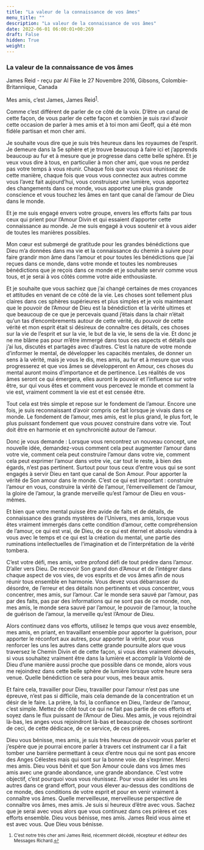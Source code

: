 ```yaml
---
title: "La valeur de la connaissance de vos âmes"
menu_title: ""
description: "La valeur de la connaissance de vos âmes"
date: 2022-06-01 06:00:01+00:269
draft: False
hidden: True
weight:
---
```

### La valeur de la connaissance de vos âmes

James Reid - reçu par Al Fike le 27 Novembre 2016, Gibsons, Colombie-Britannique, Canada

Mes amis, c’est James, James Reid<sup id=”a1”>[1](#f1)</sup>.

Comme c’est différent de parler de ce côté de la voix. D’être un canal de cette façon, de vous parler de cette façon et combien je suis ravi d’avoir cette occasion de parler à mes amis et à toi mon ami Geoff, qui a été mon fidèle partisan et mon cher ami.

Je souhaite vous dire que je suis très heureux dans les royaumes de l’esprit. Je demeure dans la 5e sphère et je trouve beaucoup à faire ici et j’apprends beaucoup au fur et à mesure que je progresse dans cette belle sphère. Et je veux vous dire à tous, en particulier à mon cher ami, que vous ne perdez pas votre temps à vous réunir. Chaque fois que vous vous réunissez de cette manière, chaque fois que vous vous connectez aux autres comme vous l’avez fait aujourd’hui, vous construisez une lumière, vous apportez des changements dans ce monde, vous apportez une plus grande conscience et vous touchez les âmes en tant que canal de l’amour de Dieu dans le monde.

Et je me suis engagé envers votre groupe, envers les efforts faits par tous ceux qui prient pour l’Amour Divin et qui essaient d’apporter cette connaissance au monde. Je me suis engagé à vous soutenir et à vous aider de toutes les manières possibles.

Mon cœur est submergé de gratitude pour les grandes bénédictions que Dieu m’a données dans ma vie et la connaissance du chemin à suivre pour faire grandir mon âme dans l’amour et pour toutes les bénédictions que j’ai reçues dans ce monde, dans votre monde et toutes les nombreuses bénédictions que je reçois dans ce monde et je souhaite servir comme vous tous, et je serai à vos côtés comme votre aide enthousiaste.

Et je souhaite que vous sachiez que j’ai changé certaines de mes croyances et attitudes en venant de ce côté de la vie. Les choses sont tellement plus claires dans ces sphères supérieures et plus simples et je vois maintenant que le pouvoir de l’Amour de Dieu est la bénédiction et la vérité ultimes et que beaucoup de ce que je percevais quand j’étais dans la chair n’était qu’un tas d’encombrements autour de cette vérité, du pouvoir de cette vérité et mon esprit était si désireux de connaître ces détails, ces choses sur la vie de l’esprit et sur la vie, le but de la vie, le sens de la vie. Et donc je ne me blâme pas pour m’être immergé dans tous ces aspects et détails que j’ai lus, discutés et partagés avec d’autres. C’est la nature de votre monde d’informer le mental, de développer les capacités mentales, de donner un sens à la vérité, mais je vous le dis, mes amis, au fur et à mesure que vous progresserez et que vos âmes se développeront en Amour, ces choses du mental auront moins d’importance et de pertinence. Les réalités de vos âmes seront ce qui émergera, elles auront le pouvoir et l’influence sur votre être, sur qui vous êtes et comment vous percevez le monde et comment la vie est, vraiment comment la vie est et est censée être.

Tout cela est très simple et repose sur le fondement de l’amour. Encore une fois, je suis reconnaissant d’avoir compris ce fait lorsque je vivais dans ce monde. Le fondement de l’amour, mes amis, est le plus grand, le plus fort, le plus puissant fondement que vous pouvez construire dans votre vie. Tout doit être en harmonie et en synchronicité autour de l’amour.

Donc je vous demande : Lorsque vous rencontrez un nouveau concept, une nouvelle idée, demandez-vous comment cela peut augmenter l’amour dans votre vie, comment cela peut construire l’amour dans votre vie, comment cela peut exprimer l’amour dans votre vie, car tout le reste, à bien des égards, n’est pas pertinent. Surtout pour tous ceux d’entre vous qui se sont engagés à servir Dieu en tant que canal de Son Amour. Pour apporter la vérité de Son amour dans le monde. C’est ce qui est important : construire l’amour en vous, construire la vérité de l’amour, l’émerveillement de l’amour, la gloire de l’amour, la grande merveille qu’est l’amour de Dieu en vous-mêmes.

Et bien que votre mental puisse être avide de faits et de détails, de connaissance des grands mystères de l’Univers, mes amis, lorsque vous êtes vraiment immergés dans cette condition d’amour, cette compréhension de l’amour, ce qui est vrai, de Dieu, de ce qui est éternel et absolu viendra à vous avec le temps et ce qui est la création du mental, une partie des ruminations intellectuelles de l’imagination et de l’interprétation de la vérité tombera.

C’est votre défi, mes amis, votre profond défi de tout prédire dans l’amour. D’aller vers Dieu. De recevoir Son grand don d’Amour et de l’intégrer dans chaque aspect de vos vies, de vos esprits et de vos âmes afin de nous réunir tous ensemble en harmonie. Vous devez vous débarrasser du désordre, de l’erreur et des détails non pertinents et vous concentrer, vous concentrer, mes amis, sur l’amour. Car le monde sera sauvé par l’amour, pas par des faits, pas par des informations qui ne sont pas de ce monde, non, mes amis, le monde sera sauvé par l’amour, le pouvoir de l’amour, la touche de guérison de l’amour, la merveille qu’est l’Amour de Dieu.

Alors continuez dans vos efforts, utilisez le temps que vous avez ensemble, mes amis, en priant, en travaillant ensemble pour apporter la guérison, pour apporter le réconfort aux autres, pour apporter la vérité, pour vous renforcer les uns les autres dans cette grande poursuite alors que vous traversez le Chemin Divin et de cette façon, si vous êtes vraiment dévoués, si vous souhaitez vraiment être dans la lumière et accomplir la Volonté de Dieu d’une manière aussi proche que possible dans ce monde, alors vous me rejoindrez dans cette belle sphère de lumière lorsque votre heure sera venue. Quelle bénédiction ce sera pour vous, mes beaux amis.

Et faire cela, travailler pour Dieu, travailler pour l’amour n’est pas une épreuve, n’est pas si difficile, mais cela demande de la concentration et un désir de le faire. La prière, la foi, la confiance en Dieu, l’ardeur de l’amour, c’est simple. Mettez de côté tout ce qui ne fait pas partie de ces efforts et soyez dans le flux puissant de l’Amour de Dieu. Mes amis, je vous rejoindrai là-bas, les anges vous rejoindront là-bas et beaucoup de choses sortiront de ceci, de cette dédicace, de ce service, de ces prières.

Dieu vous bénisse, mes amis, je suis très heureux de pouvoir vous parler et j’espère que je pourrai encore parler à travers cet instrument car il a fait tomber une barrière permettant à ceux d’entre nous qui ne sont pas encore des Anges Célestes mais qui sont sur la bonne voie. de s’exprimer. Merci mes amis. Dieu vous bénit et que Son Amour coule dans vos âmes mes amis avec une grande abondance, une grande abondance. C’est votre objectif, c’est pourquoi vous vous réunissez. Pour vous aider les uns les autres dans ce grand effort, pour vous élever au-dessus des conditions de ce monde, des conditions de votre esprit et pour en venir vraiment à connaître vos âmes. Quelle merveilleuse, merveilleuse perspective de connaître vos âmes, mes amis. Je suis si heureux d’être avec vous. Sachez que je serai avec vous alors que vous continuez dans ces prières et ces efforts ensemble. Dieu vous bénisse, mes amis. James Reid vous aime et est avec vous. Que Dieu vous bénisse.

<small>

   1. <large id=”f1”>C’est notre très cher ami James Reid, récemment décédé, récepteur et éditeur des Messages Richard.[↩](#a1) 

 



